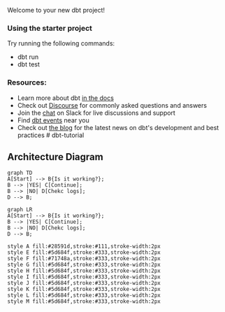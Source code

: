 Welcome to your new dbt project!

### Using the starter project

Try running the following commands:
- dbt run
- dbt test


### Resources:
- Learn more about dbt [in the docs](https://docs.getdbt.com/docs/introduction)
- Check out [Discourse](https://discourse.getdbt.com/) for commonly asked questions and answers
- Join the [chat](https://community.getdbt.com/) on Slack for live discussions and support
- Find [dbt events](https://events.getdbt.com) near you
- Check out [the blog](https://blog.getdbt.com/) for the latest news on dbt's development and best practices
#   d b t - t u t o r i a l 

## Architecture Diagram

```mermaid
graph TD
A[Start] --> B{Is it working?};
B --> |YES| C[Continue];
B --> |NO| D[Chekc logs];
D --> B;

```

```mermaid 
graph LR 
A[Start] --> B{Is it working?}; 
B --> |YES| C[Continue]; 
B --> |NO| D[Chekc logs]; 
D --> B; 

style A fill:#28591d,stroke:#111,stroke-width:2px
style E fill:#5d684f,stroke:#333,stroke-width:2px
style F fill:#71748a,stroke:#333,stroke-width:2px
style G fill:#5d684f,stroke:#333,stroke-width:2px
style H fill:#5d684f,stroke:#333,stroke-width:2px
style I fill:#5d684f,stroke:#333,stroke-width:2px
style J fill:#5d684f,stroke:#333,stroke-width:2px
style K fill:#5d684f,stroke:#333,stroke-width:2px
style L fill:#5d684f,stroke:#333,stroke-width:2px
style M fill:#5d684f,stroke:#333,stroke-width:2px

```
